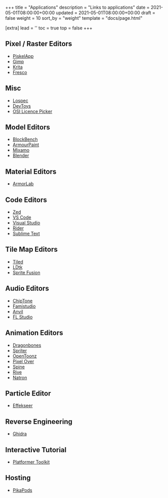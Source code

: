 +++
title = "Applications"
description = "Links to applications"
date = 2021-05-01T08:00:00+00:00
updated = 2021-05-01T08:00:00+00:00
draft = false
weight = 10
sort_by = "weight"
template = "docs/page.html"

[extra]
lead = ''
toc = true
top = false
+++

## Pixel / Raster Editors
- [PiskelApp](https://www.piskelapp.com/)
- [Gimp](https://www.gimp.org/)
- [Krita](https://krita.org/en/)
- [Fresco](https://www.adobe.com/au/products/fresco.html)

## Misc
- [Lospec](https://lospec.com)
- [DevToys](https://devtoys.app/)
- [OSI Licence Picker](https://choosealicense.com/)

## Model Editors
- [BlockBench](https://www.blockbench.net/)
- [ArmourPaint](https://armorpaint.org/)
- [Mixamo](https://www.mixamo.com/#/)
- [Blender](https://www.blender.org/)

## Material Editors
- [ArmorLab](https://armorlab.org/)

## Code Editors
- [Zed](https://zed.dev/)
- [VS Code](https://code.visualstudio.com/)
- [Visual Studio](https://visualstudio.microsoft.com/)
- [Rider](https://www.jetbrains.com/rider/)
- [Sublime Text](https://www.sublimetext.com/)

## Tile Map Editors
- [Tiled](https://www.mapeditor.org/)
- [LDtk](https://ldtk.io/)
- [Sprite Fusion](https://www.spritefusion.com/)

## Audio Editors
- [ChipTone](https://sfbgames.itch.io/chiptone)
- [Famistudio](https://famistudio.org/)
- [Anvil](https://www.anvilstudio.com/)
- [FL Studio](https://www.image-line.com/)

## Animation Editors
- [Dragonbones](https://dragonbones.github.io/en/index.html)
- [Spriter](https://brashmonkey.com/)
- [OpenToonz](https://opentoonz.github.io/e/)
- [Pixel Over](https://pixelover.io)
- [Spine](http://esotericsoftware.com/)
- [Rive](https://rive.app/)
- [Natron](https://natrongithub.github.io/)

## Particle Editor
- [Effekseer](https://effekseer.github.io/en/)

## Reverse Engineering
- [Ghidra](https://ghidra-sre.org/)

## Interactive Tutorial

- [Platformer Toolkit](https://gmtk.itch.io/platformer-toolkit)

## Hosting

- [PikaPods](https://www.pikapods.com/)

